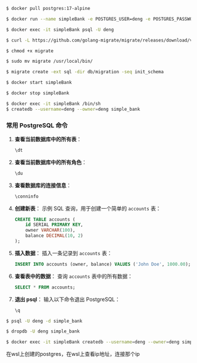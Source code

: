 ```bash
$ docker pull postgres:17-alpine
```

```bash
$ docker run --name simpleBank -e POSTGRES_USER=deng -e POSTGRES_PASSWORD=deng -p 5432:5432 -d postgres:17-alpine
```

```bash
$ docker exec -it simpleBank psql -U deng
```

```bash
$ curl -L https://github.com/golang-migrate/migrate/releases/download/v4.18.1/migrate.linux-arm64.tar.gz | tar xvz
```

```bash
$ chmod +x migrate
```

```bash
$ sudo mv migrate /usr/local/bin/
```

```bash
$ migrate create -ext sql -dir db/migration -seq init_schema
```

```bash
$ docker start simpleBank
```

```bash
$ docker stop simpleBank
```

```bash
$ docker exec -it simpleBank /bin/sh
$ createdb --username=deng --owner=deng simple_bank
```

### **常用 PostgreSQL 命令**

1. **查看当前数据库中的所有表**：

   ```sql
   \dt
   ```

2. **查看当前数据库中的所有角色**：

   ```sql
   \du
   ```

3. **查看数据库的连接信息**：

   ```sql
   \conninfo
   ```

4. **创建新表**： 示例 SQL 查询，用于创建一个简单的 `accounts` 表：

   ```sql
   CREATE TABLE accounts (
       id SERIAL PRIMARY KEY,
       owner VARCHAR(100),
       balance DECIMAL(10, 2)
   );
   ```

5. **插入数据**： 插入一条记录到 `accounts` 表：

   ```sql
   INSERT INTO accounts (owner, balance) VALUES ('John Doe', 1000.00);
   ```

6. **查看表中的数据**： 查询 `accounts` 表中的所有数据：

   ```sql
   SELECT * FROM accounts;
   ```

7. **退出 psql**： 输入以下命令退出 PostgreSQL：

   ```sql
   \q
   ```





```bash
$ psql -U deng -d simple_bank

$ dropdb -U deng simple_bank

$ docker exec -it simpleBank createdb --username=deng --owner=deng simple_bank
```





在wsl上创建的postgres，在wsl上查看ip地址，连接那个ip